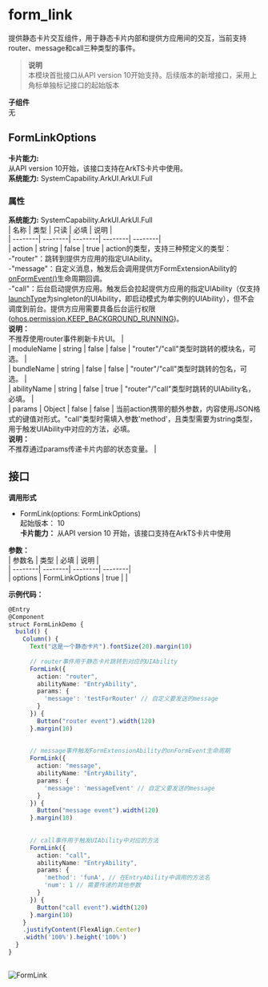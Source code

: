 # form_link    
提供静态卡片交互组件，用于静态卡片内部和提供方应用间的交互，当前支持router、message和call三种类型的事件。  
> **说明**   
>本模块首批接口从API version 10开始支持。后续版本的新增接口，采用上角标单独标记接口的起始版本  
  
 **子组件**   
无  
    
## FormLinkOptions  
 **卡片能力:**     
从API version 10开始，该接口支持在ArkTS卡片中使用。  
 **系统能力:**  SystemCapability.ArkUI.ArkUI.Full    
### 属性    
 **系统能力:**  SystemCapability.ArkUI.ArkUI.Full    
| 名称 | 类型 | 只读 | 必填 | 说明 |  
| --------| --------| --------| --------| --------|  
| action | string | false | true | action的类型，支持三种预定义的类型：<br/>-"router"：跳转到提供方应用的指定UIAbility。<br/>-"message"：自定义消息，触发后会调用提供方FormExtensionAbility的[onFormEvent()](../apis/js-apis-app-form-formExtensionAbility.md#onformevent)生命周期回调。<br/>-"call"：后台启动提供方应用。触发后会拉起提供方应用的指定UIAbility（仅支持[launchType](../../application-models/uiability-launch-type.md)为singleton的UIAbility，即启动模式为单实例的UIAbility），但不会调度到前台。提供方应用需要具备后台运行权限([ohos.permission.KEEP_BACKGROUND_RUNNING](../../security/permission-list.md#ohospermissionkeep_background_running))。 <br/>**说明：** <br/>不推荐使用router事件刷新卡片UI。 |  
| moduleName | string | false | false | "router"/"call"类型时跳转的模块名，可选。 |  
| bundleName | string | false | false | "router"/"call"类型时跳转的包名，可选。 |  
| abilityName | string | false | true | "router"/"call"类型时跳转的UIAbility名，必填。 |  
| params | Object | false | false | 当前action携带的额外参数，内容使用JSON格式的键值对形式。"call"类型时需填入参数'method'，且类型需要为string类型，用于触发UIAbility中对应的方法，必填。 <br/>**说明：** <br/>不推荐通过params传递卡片内部的状态变量。 |  
    
## 接口  
  
  
    
 **调用形式**     
    
- FormLink(options: FormLinkOptions)    
起始版本： 10    
**卡片能力：**  从API version 10 开始，该接口支持在ArkTS卡片中使用    
    
 **参数：**     
| 参数名 | 类型 | 必填 | 说明 |  
| --------| --------| --------| --------|  
| options | FormLinkOptions | true |  |  
    
 **示例代码：**   
```ts    
@Entry  
@Component  
struct FormLinkDemo {  
  build() {  
    Column() {  
      Text("这是一个静态卡片").fontSize(20).margin(10)  
  
      // router事件用于静态卡片跳转到对应的UIAbility  
      FormLink({  
        action: "router",  
        abilityName: "EntryAbility",  
        params: {  
          'message': 'testForRouter' // 自定义要发送的message  
        }  
      }) {  
        Button("router event").width(120)  
      }.margin(10)  
  
  
      // message事件触发FormExtensionAbility的onFormEvent生命周期  
      FormLink({  
        action: "message",  
        abilityName: "EntryAbility",  
        params: {  
          'message': 'messageEvent' // 自定义要发送的message  
        }  
      }) {  
        Button("message event").width(120)  
      }.margin(10)  
  
  
      // call事件用于触发UIAbility中对应的方法  
      FormLink({  
        action: "call",  
        abilityName: "EntryAbility",  
        params: {  
          'method': 'funA', // 在EntryAbility中调用的方法名  
          'num': 1 // 需要传递的其他参数  
        }  
      }) {  
        Button("call event").width(120)  
      }.margin(10)  
    }  
    .justifyContent(FlexAlign.Center)  
    .width('100%').height('100%')  
  }  
}  
    
```    
  
![FormLink](figures/formLink.jpeg)  
